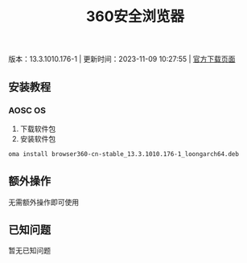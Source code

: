 ﻿---
id: 98
title: 360安全浏览器
toc: true
weight: 98
---

版本：13.3.1010.176-1 | 更新时间：2023-11-09 10:27:55 | [官方下载页面](http://app.loongapps.cn/#/detail/98)

## 安装教程 

### AOSC OS 

1. 下载软件包
2. 安装软件包

```bash
oma install browser360-cn-stable_13.3.1010.176-1_loongarch64.deb
```

## 额外操作

无需额外操作即可使用

## 已知问题

暂无已知问题

